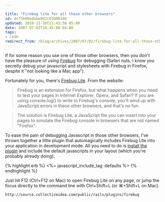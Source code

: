 ```yaml
---

title: "Firebug lite for all those other browsers"
id: 4cf5b66edabe9d2c6100034b
updated: 2010-11-30T21:43:58-05:00
date: 2007-07-02T16:45:00-04:00
tags:
- code
redirect_from: /blog/archives/2007/07/02/firebug-lite-for-all-those-other-browsers/
---
```


If for some reason you use one of those other browsers, then you don't have the pleasure of using [Firebug](http://www.getfirebug.com/) for debugging (Safari nuts, I know you secretly debug your javascript and stylesheets with Firebug in Firefox, despite it "not looking like a Mac app").

Fortunately for you, there's [Firebug Lite](http://www.getfirebug.com/lite.html). From the website:

> Firebug is an extension for Firefox, but what happens when you need to test your pages in Internet Explorer, Opera, and Safari? If you are using console.log() to write to Firebug's console, you'll wind up with JavaScript errors in these other browsers, and that's no fun.

> The solution is Firebug Lite, a JavaScript file you can insert into your pages to simulate the Firebug console in browsers that are not named "Firefox".

To ease the pain of debugging Javascript in those other browsers, I've thrown together a little plugin that automagically includes Firebug Lite into your application in development mode. All you need to do is [install the plugin](http://source.collectiveidea.com/public/rails/plugins/firebug) and include the default javascripts in your layout (which you're probably already doing):

{% highlight erb %}
<%= javascript_include_tag :defaults %>
{% endhighlight %}

Just hit F12 (Ctrl+F12 on Mac) to open Firebug Lite on any page, or jump the focus directly to the command line with Ctrl+Shift+L (or ⌘+Shift+L on Mac).

<!-- Image not found: /assets/2007/7/2/firebug_in_safari.png -->
    http://source.collectiveidea.com/public/rails/plugins/firebug
